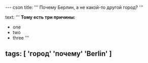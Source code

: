 --- cson
title: '''
Почему Берлин, а не какой-то другой город?
'''

text: '''
__Тому есть три причины:__

  * one
  * two
  * three
'''

tags: [
    'город'
    'почему'
    'Berlin'
]
---
